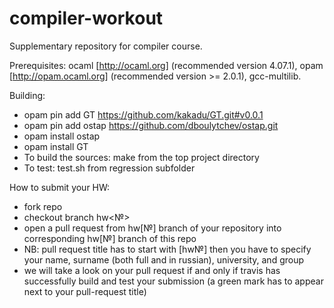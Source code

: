 # compiler-workout

Supplementary repository for compiler course.

Prerequisites: ocaml [http://ocaml.org] (recommended version 4.07.1), opam [http://opam.ocaml.org] (recommended version >= 2.0.1), gcc-multilib.


Building:

* opam pin add GT https://github.com/kakadu/GT.git#v0.0.1
* opam pin add ostap https://github.com/dboulytchev/ostap.git
* opam install ostap
* opam install GT
* To build the sources: make from the top project directory
* To test: test.sh from regression subfolder

How to submit your HW:
* fork repo
* checkout branch hw<№>
* open a pull request from hw[№] branch of your repository into corresponding hw[№] branch of this repo
* NB: pull request title has to start with [hw№] then you have to specify your name, surname (both full and in russian), university, and group
* we will take a look on your pull request if and only if travis has successfully build and test your submission (a green mark has to appear next to your pull-request title)
